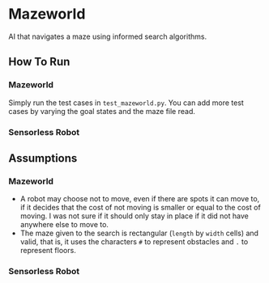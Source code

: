 # Mazeworld
AI that navigates a maze using informed search algorithms.

## How To Run

### Mazeworld

Simply run the test cases in `test_mazeworld.py`. You can add more test cases by varying the goal states and the maze file read.

### Sensorless Robot

## Assumptions

### Mazeworld

- A robot may choose not to move, even if there are spots it can move to, if it decides that the cost of not moving is smaller or equal to the cost of moving. I was not sure if it should only stay in place if it did not have anywhere else to move to.
- The maze given to the search is rectangular (`length` by `width` cells) and valid, that is, it uses the characters `#` to represent obstacles and `.` to represent floors.

### Sensorless Robot

